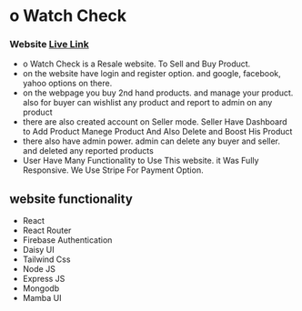 # o Watch Check

### Website [Live Link](o-watch-check.web.app)

- o Watch Check is a Resale website. To Sell and Buy Product.
- on the website have login and register option. and google, facebook, yahoo options on there.
- on the webpage you buy 2nd hand products. and manage your product. also for buyer can wishlist any product and report to admin on any product
- there are also created account on Seller mode. Seller Have Dashboard to Add Product Manege Product And Also Delete and Boost His Product
- there also have admin power. admin can delete any buyer and seller. and deleted any reported products
- User Have Many Functionality to Use This website. it Was Fully Responsive. We Use Stripe For Payment Option.

## website functionality

- React
- React Router
- Firebase Authentication
- Daisy UI
- Tailwind Css
- Node JS
- Express JS
- Mongodb
- Mamba UI